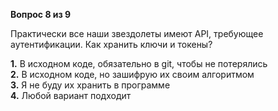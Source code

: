 **Вопрос 8 из 9**  

Практически все наши звездолеты имеют API, требующее аутентификации.
Как хранить ключи и токены?

**1.** В исходном коде, обязательно в git, чтобы не потерялись  
**2.** В исходном коде, но зашифрую их своим алгоритмом  
**3.** Я не буду их хранить в программе  
**4.** Любой вариант подходит   
